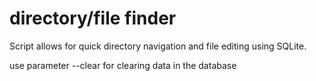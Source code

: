 # directory/file finder
Script allows for quick directory navigation and file editing using SQLite.

use parameter --clear for clearing data in the database

